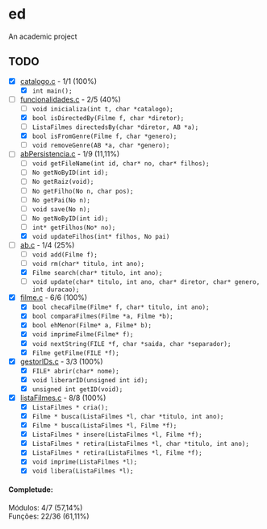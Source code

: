 # ed
An academic project

## TODO

- [x] [catalogo.c](https://github.com/llucasll/ed/blob/master/catalogo.c) - 1/1 (100%)
  - [x] `int main();`

- [ ] [funcionalidades.c](https://github.com/llucasll/ed/blob/master/funcionalidades.c) - 2/5 (40%)
  - [ ] `void inicializa(int t, char *catalogo);`
  - [x] `bool isDirectedBy(Filme f, char *diretor);`
  - [ ] `ListaFilmes directedsBy(char *diretor, AB *a);`
  - [x] `bool isFromGenre(Filme f, char *genero);`
  - [ ] `void removeGenre(AB *a, char *genero);`

- [ ] [abPersistencia.c](https://github.com/llucasll/ed/blob/master/libFilme/abPersistencia.c) - 1/9 (11,11%)
  - [ ] `void getFileName(int id, char* no, char* filhos);`
  - [ ] `No getNoByID(int id);`
  - [ ] `No getRaiz(void);`
  - [ ] `No getFilho(No n, char pos);`
  - [ ] `No getPai(No n);`
  - [ ] `void save(No n);`
  - [ ] `No getNoByID(int id);`
  - [ ] `int* getFilhos(No* no);`
  - [x] `void updateFilhos(int* filhos, No pai)`

- [ ] [ab.c](https://github.com/llucasll/ed/blob/master/ab.c) - 1/4 (25%)
  - [ ] `void add(Filme f);`
  - [ ] `void rm(char* titulo, int ano);`
  - [x] `Filme search(char* titulo, int ano);`
  - [ ] `void update(char* titulo, int ano, char* diretor, char* genero, int duracao);`

- [x] [filme.c](https://github.com/llucasll/ed/blob/master/libFilme/filme.c) - 6/6 (100%)
  - [x] `bool checaFilme(Filme* f, char* titulo, int ano);`
  - [x] `bool comparaFilmes(Filme *a, Filme *b);`
  - [x] `bool ehMenor(Filme* a, Filme* b);`
  - [x] `void imprimeFilme(Filme* f);`
  - [x] `void nextString(FILE *f, char *saida, char *separador);`
  - [x] `Filme getFilme(FILE *f);`

- [x] [gestorIDs.c](https://github.com/llucasll/ed/blob/master/libFilme/gestorIDs.c) - 3/3 (100%)
  - [x] `FILE* abrir(char* nome);`
  - [x] `void liberarID(unsigned int id);`
  - [x] `unsigned int getID(void);`

- [x] [listaFilmes.c](https://github.com/llucasll/ed/blob/master/libFilme/listaFilmes.c) - 8/8 (100%)
  - [x] `ListaFilmes * cria();`
  - [x] `Filme * busca(ListaFilmes *l, char *titulo, int ano);`
  - [x] `Filme * busca(ListaFilmes *l, Filme *f);`
  - [x] `ListaFilmes * insere(ListaFilmes *l, Filme *f);`
  - [x] `ListaFilmes * retira(ListaFilmes *l, char *titulo, int ano);`
  - [x] `ListaFilmes * retira(ListaFilmes *l, Filme *f);`
  - [x] `void imprime(ListaFilmes *l);`
  - [x] `void libera(ListaFilmes *l);`

#### Completude:
Módulos: 4/7 (57,14%)  
Funções: 22/36 (61,11%)
